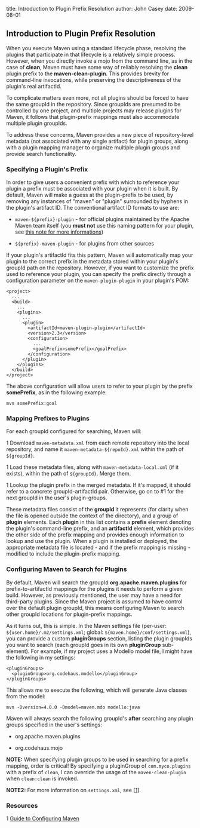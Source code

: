 title: Introduction to Plugin Prefix Resolution
author: John Casey
date: 2009-08-01

<!--
Licensed to the Apache Software Foundation (ASF) under one
or more contributor license agreements.  See the NOTICE file
distributed with this work for additional information
regarding copyright ownership.  The ASF licenses this file
to you under the Apache License, Version 2.0 (the
"License"); you may not use this file except in compliance
with the License.  You may obtain a copy of the License at

    http://www.apache.org/licenses/LICENSE-2.0

Unless required by applicable law or agreed to in writing,
software distributed under the License is distributed on an
"AS IS" BASIS, WITHOUT WARRANTIES OR CONDITIONS OF ANY
KIND, either express or implied.  See the License for the
specific language governing permissions and limitations
under the License.
-->
## Introduction to Plugin Prefix Resolution


 When you execute Maven using a standard lifecycle phase, resolving the plugins that participate in that lifecycle is a relatively simple process. However, when you directly invoke a mojo from the command line, as in the case of **clean**, Maven must have some way of reliably resolving the **clean** plugin prefix to the **maven-clean-plugin**. This provides brevity for command-line invocations, while preserving the descriptiveness of the plugin's real artifactId.


 To complicate matters even more, not all plugins should be forced to have the same groupId in the repository. Since groupIds are presumed to be controlled by one project, and multiple projects may release plugins for Maven, it follows that plugin-prefix mappings must also accommodate multiple plugin groupIds.


 To address these concerns, Maven provides a new piece of repository-level metadata (not associated with any single artifact) for plugin groups, along with a plugin mapping manager to organize multiple plugin groups and provide search functionality.


### Specifying a Plugin's Prefix


 In order to give users a convenient prefix with which to reference your plugin a prefix must be associated with your plugin when it is built. By default, Maven will make a guess at the plugin-prefix to be used, by removing any instances of "maven" or "plugin" surrounded by hyphens in the plugin's artifact ID. The conventional artifact ID formats to use are:



 - `maven-${prefix}-plugin` - for official plugins maintained by the Apache Maven team itself (you **must not** use this naming pattern for your plugin, see [this note for more informations](../plugin/guide-java-plugin-development.html#Plugin_Naming_Convention_and_Apache_Maven_Trademark))

 - `${prefix}-maven-plugin` - for plugins from other sources


 If your plugin's artifactId fits this pattern, Maven will automatically map your plugin to the correct prefix in the metadata stored within your plugin's groupId path on the repository. However, if you want to customize the prefix used to reference your plugin, you can specify the prefix directly through a configuration parameter on the `maven-plugin-plugin` in your plugin's POM:



```
<project>
  ...
  <build>
    ...
    <plugins>
      ...
      <plugin>
        <artifactId>maven-plugin-plugin</artifactId>
        <version>2.3</version>
        <configuration>
          ...
          <goalPrefix>somePrefix</goalPrefix>
        </configuration>
      </plugin>
    </plugins>
  </build>
</project>
```

 The above configuration will allow users to refer to your plugin by the prefix **somePrefix**, as in the following example:



```
mvn somePrefix:goal
```


### Mapping Prefixes to Plugins


 For each groupId configured for searching, Maven will:



 1 Download `maven-metadata.xml` from each remote repository into the local repository, and name it `maven-metadata-${repoId}.xml` within the path of `${groupId}`.

 1 Load these metadata files, along with `maven-metadata-local.xml` (if it exists), within the path of `${groupId}`. Merge them.

 1 Lookup the plugin prefix in the merged metadata. If it's mapped, it should refer to a concrete groupId-artifactId pair. Otherwise, go on to #1 for the next groupId in the user's plugin-groups.


 These metadata files consist of the **groupId** it represents (for clarity when the file is opened outside the context of the directory), and a group of **plugin** elements. Each **plugin** in this list contains a **prefix** element denoting the plugin's command-line prefix, and an **artifactId** element, which provides the other side of the prefix mapping and provides enough information to lookup and use the plugin. When a plugin is installed or deployed, the appropriate metadata file is located - and if the prefix mapping is missing - modified to include the plugin-prefix mapping.



### Configuring Maven to Search for Plugins


 By default, Maven will search the groupId **org.apache.maven.plugins** for prefix-to-artifactId mappings for the plugins it needs to perform a given build. However, as previously mentioned, the user may have a need for third-party plugins. Since the Maven project is assumed to have control over the default plugin groupId, this means configuring Maven to search other groupId locations for plugin-prefix mappings.


 As it turns out, this is simple. In the Maven settings file (per-user: `${user.home}/.m2/settings.xml`; global: `${maven.home}/conf/settings.xml`), you can provide a custom **pluginGroups** section, listing the plugin groupIds you want to search (each groupId goes in its own **pluginGroup** sub-element). For example, if my project uses a Modello model file, I might have the following in my settings:



```
<pluginGroups>
  <pluginGroup>org.codehaus.modello</pluginGroup>
</pluginGroups>
```

 This allows me to execute the following, which will generate Java classes from the model:



```
mvn -Dversion=4.0.0 -Dmodel=maven.mdo modello:java
```

 Maven will always search the following groupId's **after** searching any plugin groups specified in the user's settings:



 - org.apache.maven.plugins

 - org.codehaus.mojo


 **NOTE:** When specifying plugin groups to be used in searching for a prefix mapping, order is critical! By specifying a pluginGroup of `com.myco.plugins` with a prefix of `clean`, I can override the usage of the `maven-clean-plugin` when `clean:clean` is invoked.


 **NOTE2:** For more information on `settings.xml`, see \[[1](a1)\].



### Resources


 1 [Guide to Configuring Maven](../mini/guide-configuring-maven.html)



